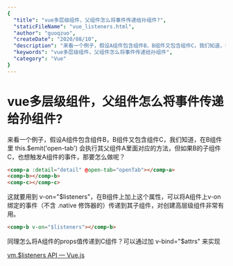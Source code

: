```yaml
---
{
  "title": "vue多层级组件，父组件怎么将事件传递给孙组件?",
  "staticFileName": "vue_listeners.html",
  "author": "guoqzuo",
  "createDate": "2020/08/10",
  "description": "来看一个例子，假设A组件包含组件B，B组件又包含组件C，我们知道，在B组件里 this.$emit('open-tab') 会执行其父组件A里面对应的方法，但如果B的子组件C，也想触发A组件的事件，那要怎么做呢？",
  "keywords": "vue多层级组件，父组件怎么将事件传递给孙组件",
  "category": "Vue"
}
---
```

# vue多层级组件，父组件怎么将事件传递给孙组件?
来看一个例子，假设A组件包含组件B，B组件又包含组件C，我们知道，在B组件里 this.$emit('open-tab') 会执行其父组件A里面对应的方法，但如果B的子组件C，也想触发A组件的事件，那要怎么做呢？

```html
<comp-a :detail="detail" @open-tab="openTab"></comp-a>
<comp-b></comp-b>
<comp-c></comp-c>
```

这就要用到 v-on="$listeners"，在B组件上加上这个属性，可以将A组件上v-on绑定的事件（不含 .native 修饰器的）传递到其子组件，对创建高层级组件非常有用。

```html
<comp-b v-on="$listeners"></comp-b>
```

同理怎么将A组件的props值传递到C组件？可以通过加 v-bind="$attrs" 来实现

[vm.$listeners API — Vue.js](https://cn.vuejs.org/v2/api/#vm-listeners)

